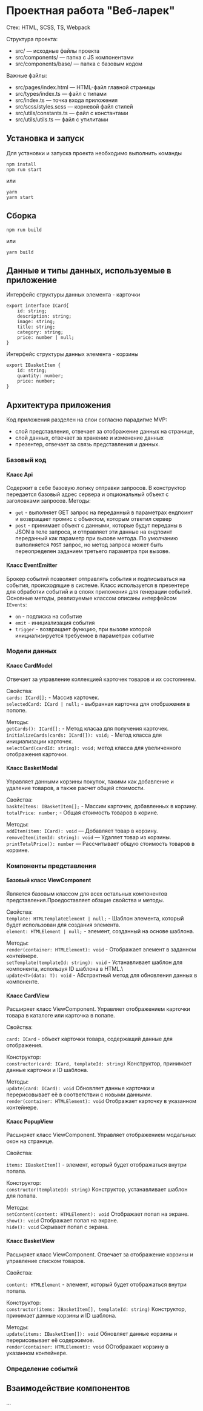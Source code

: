 # Проектная работа "Веб-ларек"

Стек: HTML, SCSS, TS, Webpack

Структура проекта:
- src/ — исходные файлы проекта
- src/components/ — папка с JS компонентами
- src/components/base/ — папка с базовым кодом

Важные файлы:
- src/pages/index.html — HTML-файл главной страницы
- src/types/index.ts — файл с типами
- src/index.ts — точка входа приложения
- src/scss/styles.scss — корневой файл стилей
- src/utils/constants.ts — файл с константами
- src/utils/utils.ts — файл с утилитами

## Установка и запуск
Для установки и запуска проекта необходимо выполнить команды

```
npm install
npm run start
```

или

```
yarn
yarn start
```
## Сборка

```
npm run build
```

или

```
yarn build
```

## Данные и типы данных, используемые в приложение

Интерфейс структуры данных элемента - карточки

```
export interface ICard{
    id: string;
    description: string;
    image: string;
    title: string;
    category: string;
    price: number | null;
}
```

Интерфейс структуры данных элемента - корзины

```
export IBasketItem {
    id: string;
    quantity: number;
    price: number;
}
```

## Архитектура приложения

Код приложения разделен на слои согласно парадигме MVP: 
- слой представления, отвечает за отображение данных на странице, 
- слой данных, отвечает за хранение и изменение данных
- презентер, отвечает за связь представления и данных.

### Базовый код

#### Класс Api
Содержит в себе базовую логику отправки запросов. В конструктор передается базовый адрес сервера и опциональный объект с заголовками запросов.
Методы: 
- `get` - выполняет GET запрос на переданный в параметрах ендпоинт и возвращает промис с объектом, которым ответил сервер
- `post` - принимает объект с данными, которые будут переданы в JSON в теле запроса, и отправляет эти данные на ендпоинт переданный как параметр при вызове метода. По умолчанию выполняется `POST` запрос, но метод запроса может быть переопределен заданием третьего параметра при вызове.

#### Класс EventEmitter
Брокер событий позволяет отправлять события и подписываться на события, происходящие в системе. Класс используется в презентере для обработки событий и в слоях приложения для генерации событий.  
Основные методы, реализуемые классом описаны интерфейсом `IEvents`:
- `on` - подписка на событие
- `emit` - инициализация события
- `trigger` - возвращает функцию, при вызове которой инициализируется требуемое в параметрах событие   

### Модели данных

#### Класс CardModel
Отвечает за управление коллекцией карточек товаров и их состоянием.

Свойства:\
    `cards: ICard[];` - Массив карточек.\
    `selectedCard: ICard | null;` - выбранная карточка для отображения в попопе.

Методы:\
    `getCards(): ICard[];` - Метод класаа для получения карточек.\
    `initializeCards(cards: ICard[]): void;` - Метод класса для инициализации карточек.\
    `selectCard(cardId: string): void;` метод класса для увеличенного отображения карточки.

#### Класс BasketModal
Управляет данными корзины покупок, такими как добавление и удаление товаров, а также расчет общей стоимости.

Свойства:\
    `baskteItems: IBasketItem[];` - Массим карточек, добавленных в корзину.\
    `totalPrice: number;` - Общая стоимость товаров в корине.

Методы:\
    `addItem(item: ICard): void` — Добавляет товар в корзину.\
    `removeItem(itemId: string): void` — Удаляет товар из корзины.\
    `printTotalPrice(): number` — Рассчитывает общую стоимость товаров в корзине.

### Компоненты представления

#### Базовый класс ViewComponent
Является базовым классом для всех остальных компонентов представления.Проедоставляет обзщие свойства и методы.

Свойства:\
    `template: HTMLTemplateElement | null;` - Шаблон элемента, который будет использован для создания элемента.\
    `element: HTMLElement | null;` - элемент, созданный на основе шаблона.

Методы:\
    `render(container: HTMLElement): void` - Отображает элемент в заданном контейнере.\
    `setTemplate(templateId: string): void` - Устанавливает шаблон для компонента, используя ID шаблона в HTML.\    
    `update<T>(data: T): void` - Абстрактный метод для обновления данных в компоненте.

#### Класс CardView
Расширяет класс ViewComponent. Управляет отображением карточки товара в каталоге или карточка в попапе.

Свойства:

`card: ICard` - объект карточки товара, содержащий данные для отображения.

Конструктор:\
`constructor(card: ICard, templateId: string)` Конструктор, принимает данные карточки и ID шаблона.

Методы:\
`update(card: ICard): void` Обновляет данные карточки и перерисовывает её в соответствии с новыми данными.\
`render(container: HTMLElement): void` Отображает карточку в указанном контейнере.

#### Класс PopupView
Расширяет класс ViewComponent. Управляет отображением модальных окон на странице.

Свойства:

`items: IBasketItem[]` - элемент, который будет отображаться внутри попапа.

Конструктор:\
`constructor(templateId: string)` Конструктор, устанавливает шаблон для попапа.

Методы:\
`setContent(content: HTMLElement): void` Отображает попап на экране.\
`show(): void` Отображает попап на экране.\
`hide(): void` Скрывает попап с экрана.

#### Класс BasketView
Расширяет класс ViewComponent. Отвечает за отображение корзины и управление списком товаров.

Свойства:

`content: HTMLElement` - элемент, который будет отображаться внутри попапа.

Конструктор:\
`constructor(items: IBasketItem[], templateId: string)` Конструктор, принимает данные корзины и ID шаблона.

Методы:\
`update(items: IBasketItem[]): void` Обновляет данные корзины и перерисовывает её содержимое.\
`render(container: HTMLElement): void` ООтображает корзину в указанном контейнере.

### Определение событий



## Взаимодействие компонентов

...
